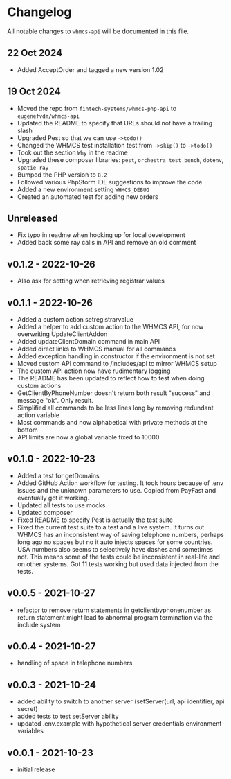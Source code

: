 # Changelog

All notable changes to `whmcs-api` will be documented in this file.

## 22 Oct 2024

- Added AcceptOrder and tagged a new version 1.02

## 19 Oct 2024

- Moved the repo from `fintech-systems/whmcs-php-api` to `eugenefvdm/whmcs-api`
- Updated the README to specify that URLs should not have a trailing slash
- Upgraded Pest so that we can use `->todo()`
- Changed the WHMCS test installation test from `->skip()` to `->todo()`
- Took out the section `Why` in the readme
- Upgraded these composer libraries: `pest`, `orchestra test bench`, `dotenv`, `spatie-ray`
- Bumped the PHP version to `8.2`
- Followed various PhpStorm IDE suggestions to improve the code
- Added a new environment setting `WHMCS_DEBUG`
- Created an automated test for adding new orders

## Unreleased

- Fix typo in readme when hooking up for local development
- Added back some ray calls in API and remove an old comment

## v0.1.2 - 2022-10-26

- Also ask for setting when retrieving registrar values

## v0.1.1 - 2022-10-26

- Added a custom action setregistrarvalue
- Added a helper to add custom action to the WHMCS API, for now overwriting UpdateClientAddon
- Added updateClientDomain command in main API
- Added direct links to WHMCS manual for all commands
- Added exception handling in constructor if the environment is not set
- Moved custom API command to /includes/api to mirror WHMCS setup
- The custom API action now have rudimentary logging
- The README has been updated to reflect how to test when doing custom actions
- GetClientByPhoneNumber doesn't return both result "success" and message "ok". Only result.
- Simplified all commands to be less lines long by removing redundant action variable
- Most commands and now alphabetical with private methods at the bottom
- API limits are now a global variable fixed to 10000

## v0.1.0 - 2022-10-23

- Added a test for getDomains
- Added GitHub Action workflow for testing. It took hours because of .env issues and the unknown parameters to use. Copied from PayFast and eventually got it working.
- Updated all tests to use mocks
- Updated composer
- Fixed README to specify Pest is actually the test suite
- Fixed the current test suite to a test and a live system. It turns out WHMCS has an inconsistent way of saving telephone numbers, perhaps long ago no spaces but no it auto injects spaces for some countries. USA numbers also seems to selectively have dashes and sometimes not. This means some of the tests could be inconsistent in real-life and on other systems. Got 11 tests working but used data injected from the tests.

## v0.0.5 - 2021-10-27

- refactor to remove return statements in getclientbyphonenumber as return statement might lead to abnormal program termination via the include system

## v0.0.4 - 2021-10-27

- handling of space in telephone numbers

## v0.0.3 - 2021-10-24

- added ability to switch to another server (setServer(url, api identifier, api secret)
- added tests to test setServer ability
- updated .env.example with hypothetical server credentials environment variables

## v0.0.1 - 2021-10-23

- initial release
